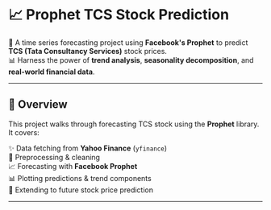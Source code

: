 # 📈 Prophet TCS Stock Prediction

🔮 A time series forecasting project using **Facebook's Prophet** to predict **TCS (Tata Consultancy Services)** stock prices.  
📊 Harness the power of **trend analysis**, **seasonality decomposition**, and **real-world financial data**.

---

## 🧠 Overview

This project walks through forecasting TCS stock using the **Prophet** library. It covers:

✨ Data fetching from **Yahoo Finance** (`yfinance`)  
🧹 Preprocessing & cleaning  
📈 Forecasting with **Facebook Prophet**  
📊 Plotting predictions & trend components  
📆 Extending to future stock price prediction

---
